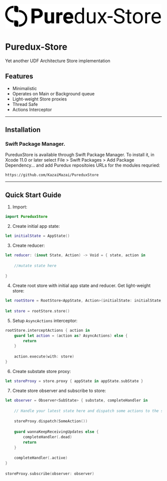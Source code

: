 <p align="center">
  <img src="Logo.svg?raw=true" alt="Sublime's custom image"/>
</p>


# Puredux-Store

Yet another UDF Architecture Store implementation

## Features

- Minimalistic 
- Operates on Main or Background queue
- Light-weight Store proxies
- Thread Safe 
- Actions Interceptor 
____________


## Installation
 

### Swift Package Manager.

PureduxStore is available through Swift Package Manager. 
To install it, in Xcode 11.0 or later select File > Swift Packages > Add Package Dependency... and add Puredux repositoies URLs for the modules requried:

```
https://github.com/KazaiMazai/PureduxStore
```
____________


## Quick Start Guide

1. Import:
```swift
import PureduxStore

```

2. Create initial app state:

```swift
let initialState = AppState()

```

3. Create reducer:

```swift 
let reducer: (inout State, Action) -> Void = { state, action in

    //mutate state here

}

```

4. Create root store with initial app state and reducer. Get light-weight store:

```swift
let rootStore = RootStore<AppState, Action>(initialState: initialState, reducer: reducer)

let store = rootStore.store()
```

5.  Setup `AsyncActions` interceptor:

```swift
rootStore.interceptActions { action in
    guard let action = (action as? AsyncActions) else {
        return
    }
    
    action.execute(with: store)
}

```

6. Create substate store proxy:

```swift
let storeProxy = store.proxy { appState in appState.subState }

```

7. Create store observer and subscribe to store:


```swift 
let observer = Observer<SubState> { substate, completeHandler in
    
    // Handle your latest state here and dispatch some actions to the store
    
    storeProxy.dispatch(SomeAction())
    
    guard wannaKeepReceivingUpdates else {
        completeHandler(.dead)
        return 
    }
    
    completeHandler(.active)
}

storeProxy.subscribe(observer: observer)

```


